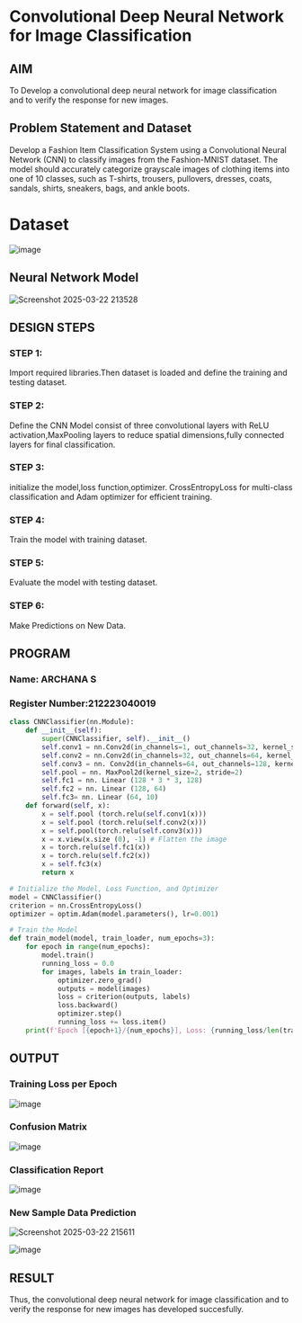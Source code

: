 # Convolutional Deep Neural Network for Image Classification

## AIM

To Develop a convolutional deep neural network for image classification and to verify the response for new images.

## Problem Statement and Dataset
Develop a Fashion Item Classification System using a Convolutional Neural Network (CNN) to classify images from the Fashion-MNIST dataset. The model should accurately categorize grayscale images of clothing items into one of 10 classes, such as T-shirts, trousers, pullovers, dresses, coats, sandals, shirts, sneakers, bags, and ankle boots.
# Dataset
![image](https://github.com/user-attachments/assets/4df6dfa4-f5ae-430d-b0b5-7a47c3c274e2)


## Neural Network Model
![Screenshot 2025-03-22 213528](https://github.com/user-attachments/assets/64a96d4d-e066-4d45-aa5d-4096768ec69d)



## DESIGN STEPS

### STEP 1:
Import required libraries.Then dataset is loaded and define the training and testing dataset.

### STEP 2:
Define the CNN Model consist of three convolutional layers with ReLU activation,MaxPooling layers to reduce spatial dimensions,fully connected layers for final classification.

### STEP 3:
initialize the model,loss function,optimizer. CrossEntropyLoss for multi-class classification and Adam optimizer for efficient training.

### STEP 4:
Train the model with training dataset.

### STEP 5:
Evaluate the model with testing dataset.

### STEP 6:
Make Predictions on New Data.

## PROGRAM

### Name: ARCHANA S
### Register Number:212223040019
```python
class CNNClassifier(nn.Module):
    def __init__(self):
        super(CNNClassifier, self).__init__()
        self.conv1 = nn.Conv2d(in_channels=1, out_channels=32, kernel_size=3, padding=1)
        self.conv2 = nn.Conv2d(in_channels=32, out_channels=64, kernel_size=3, padding=1)
        self.conv3 = nn. Conv2d(in_channels=64, out_channels=128, kernel_size=3, padding=1)
        self.pool = nn. MaxPool2d(kernel_size=2, stride=2)
        self.fc1 = nn. Linear (128 * 3 * 3, 128)
        self.fc2 = nn. Linear (128, 64)
        self.fc3= nn. Linear (64, 10)
    def forward(self, x):
        x = self.pool (torch.relu(self.conv1(x)))
        x = self.pool (torch.relu(self.conv2(x)))
        x = self.pool(torch.relu(self.conv3(x)))
        x = x.view(x.size (0), -1) # Flatten the image
        x = torch.relu(self.fc1(x))
        x = torch.relu(self.fc2(x))
        x = self.fc3(x)
        return x


```

```python
# Initialize the Model, Loss Function, and Optimizer
model = CNNClassifier()
criterion = nn.CrossEntropyLoss()
optimizer = optim.Adam(model.parameters(), lr=0.001)

```

```python
# Train the Model
def train_model(model, train_loader, num_epochs=3):
    for epoch in range(num_epochs):
        model.train()
        running_loss = 0.0
        for images, labels in train_loader:
            optimizer.zero_grad()
            outputs = model(images)
            loss = criterion(outputs, labels)
            loss.backward()
            optimizer.step()
            running_loss += loss.item()
    print(f'Epoch [{epoch+1}/{num_epochs}], Loss: {running_loss/len(train_loader):.4f}')
```

## OUTPUT
### Training Loss per Epoch
![image](https://github.com/user-attachments/assets/91e4bffa-cc8c-4100-9017-097231458ddc)


### Confusion Matrix

![image](https://github.com/user-attachments/assets/dafef555-be60-4fec-a13e-dc54f6bb67d0)


### Classification Report
![image](https://github.com/user-attachments/assets/6e1f2f4d-dfc0-447b-b4a9-bbe08ba62fb5)



### New Sample Data Prediction
![Screenshot 2025-03-22 215611](https://github.com/user-attachments/assets/43ac055c-5ade-4597-b920-fcbc545230db)

![image](https://github.com/user-attachments/assets/b65e25df-625d-4556-acb8-6dd18c9bad8d)


## RESULT
Thus, the convolutional deep neural network for image classification and to verify the response for new images has developed succesfully.
